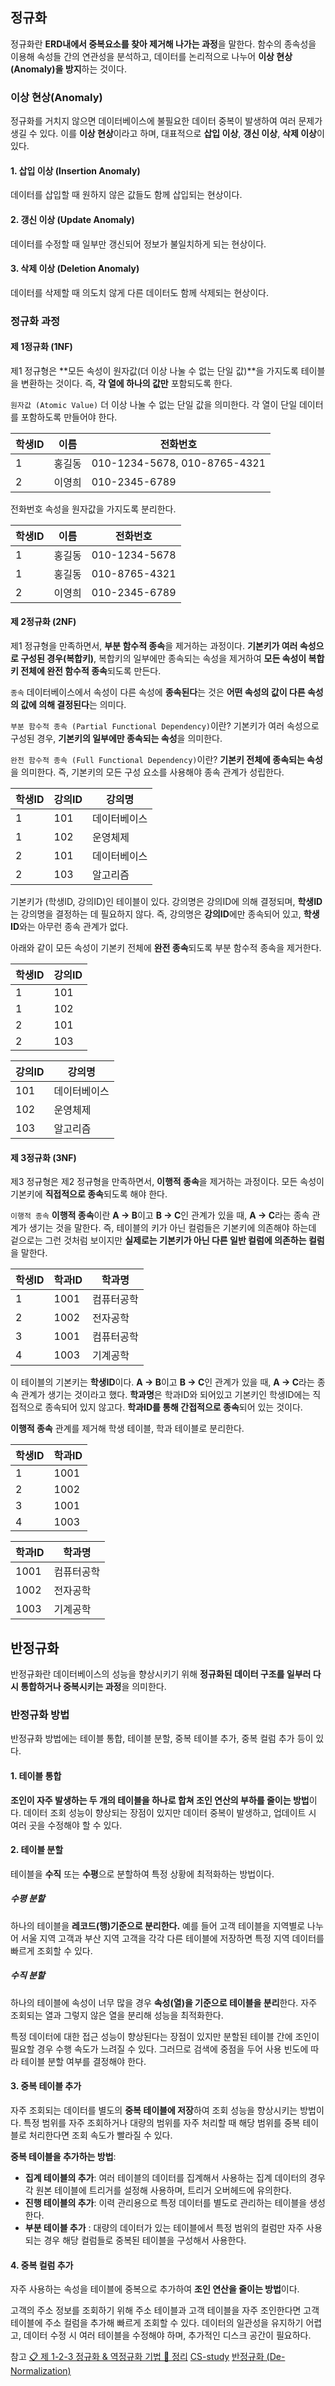 ## 정규화
정규화란 **ERD내에서 중복요소를 찾아 제거해 나가는 과정**을 말한다.
함수의 종속성을 이용해 속성들 간의 연관성을 분석하고, 데이터를 논리적으로 나누어 **이상 현상(Anomaly)을 방지**하는 것이다.

### 이상 현상(Anomaly)
정규화를 거치지 않으면 데이터베이스에 불필요한 데이터 중복이 발생하여 여러 문제가 생길 수 있다. 이를 **이상 현상**이라고 하며, 대표적으로 **삽입 이상**, **갱신 이상**, **삭제 이상**이 있다.

#### 1. 삽입 이상 (Insertion Anomaly)
데이터를 삽입할 때 원하지 않은 값들도 함께 삽입되는 현상이다.

#### 2. 갱신 이상 (Update Anomaly)
데이터를 수정할 때 일부만 갱신되어 정보가 불일치하게 되는 현상이다.

#### 3.  삭제 이상 (Deletion Anomaly)
데이터를 삭제할 때 의도치 않게 다른 데이터도 함께 삭제되는 현상이다.


### 정규화 과정

#### 제 1정규화 (1NF)
제1 정규형은 **모든 속성이 원자값(더 이상 나눌 수 없는 단일 값)**을 가지도록 테이블을 변환하는 것이다. 즉, **각 열에 하나의 값만** 포함되도록 한다.

`원자값 (Atomic Value)`
더 이상 나눌 수 없는 단일 값을 의미한다. 각 열이 단일 데이터를 포함하도록 만들어야 한다.

| 학생ID | 이름   | 전화번호              |
|--------|--------|-----------------------|
| 1      | 홍길동 | 010-1234-5678, 010-8765-4321 |
| 2      | 이영희 | 010-2345-6789        |

전화번호 속성을 원자값을 가지도록 분리한다.

| 학생ID | 이름   | 전화번호       |
|--------|--------|---------------|
| 1      | 홍길동 | 010-1234-5678 |
| 1      | 홍길동 | 010-8765-4321 |
| 2      | 이영희 | 010-2345-6789 |


#### 제 2정규화 (2NF)
제1 정규형을 만족하면서, **부분 함수적 종속**을 제거하는 과정이다. **기본키가 여러 속성으로 구성된 경우(복합키)**, 복합키의 일부에만 종속되는 속성을 제거하여 **모든 속성이 복합키 전체에 완전 함수적 종속**되도록 만든다.

`종속`
데이터베이스에서 속성이 다른 속성에 **종속된다**는 것은 **어떤 속성의 값이 다른 속성의 값에 의해 결정된다**는 의미다.

`부분 함수적 종속 (Partial Functional Dependency)`이란?
기본키가 여러 속성으로 구성된 경우, **기본키의 일부에만 종속되는 속성**을 의미한다.

`완전 함수적 종속 (Full Functional Dependency)`이란?
**기본키 전체에 종속되는 속성**을 의미한다. 즉, 기본키의 모든 구성 요소를 사용해야 종속 관계가 성립한다.


| 학생ID | 강의ID | 강의명    |
| ---- | ---- | ------ |
| 1    | 101  | 데이터베이스 |
| 1    | 102  | 운영체제   |
| 2    | 101  | 데이터베이스 |
| 2    | 103  | 알고리즘   |

기본키가 (학생ID, 강의ID)인 테이블이 있다.
강의명은 강의ID에 의해 결정되며, **학생ID**는 강의명을 결정하는 데 필요하지 않다.
즉, 강의명은 **강의ID**에만 종속되어 있고, **학생ID**와는 아무런 종속 관계가 없다.

아래와 같이 모든 속성이 기본키 전체에 **완전 종속**되도록 부분 함수적 종속을 제거한다.

| 학생ID | 강의ID |
| ---- | ---- |
| 1    | 101  |
| 1    | 102  |
| 2    | 101  |
| 2    | 103  |


| 강의ID | 강의명       |
|--------|--------------|
| 101    | 데이터베이스 |
| 102    | 운영체제     |
| 103    | 알고리즘     |


#### 제 3정규화 (3NF)
제3 정규형은 제2 정규형을 만족하면서, **이행적 종속**을 제거하는 과정이다. 모든 속성이 기본키에 **직접적으로 종속**되도록 해야 한다.

`이행적 종속`
**이행적 종속**이란 **A -> B**이고 **B -> C**인 관계가 있을 때, **A -> C**라는 종속 관계가 생기는 것을 말한다.
즉, 테이블의 키가 아닌 컬럼들은 기본키에 의존해야 하는데 겉으로는 그런 것처럼 보이지만 **실제로는 기본키가 아닌 다른 일반 컬럼에 의존하는 컬럼**을 말한다.

| 학생ID | 학과ID | 학과명       |
|--------|--------|--------------|
| 1      | 1001   | 컴퓨터공학   |
| 2      | 1002   | 전자공학     |
| 3      | 1001   | 컴퓨터공학   |
| 4      | 1003   | 기계공학     |
이 테이블의 기본키는 **학생ID**이다.
**A -> B**이고 **B -> C**인 관계가 있을 때, **A -> C**라는 종속 관계가 생기는 것이라고 했다.
**학과명**은 학과ID와 되어있고 기본키인 학생ID에는 직접적으로 종속되어 있지 않고다. **학과ID를 통해 간접적으로 종속**되어 있는 것이다.

**이행적 종속** 관계를 제거해 학생 테이블, 학과 테이블로 분리한다.

| 학생ID | 학과ID |
| ---- | ---- |
| 1    | 1001 |
| 2    | 1002 |
| 3    | 1001 |
| 4    | 1003 |

| 학과ID | 학과명       |
|--------|--------------|
| 1001   | 컴퓨터공학   |
| 1002   | 전자공학     |
| 1003   | 기계공학     |


## 반정규화
반정규화란 데이터베이스의 성능을 향상시키기 위해 **정규화된 데이터 구조를 일부러 다시 통합하거나 중복시키는 과정**을 의미한다.

### 반정규화 방법
반정규화 방법에는 테이블 통합, 테이블 분할, 중복 테이블 추가, 중복 컬럼 추가 등이 있다.

#### 1. 테이블 통합
**조인이 자주 발생하는 두 개의 테이블을 하나로 합쳐 조인 연산의 부하를 줄이는 방법**이다.
데이터 조회 성능이 향상되는 장점이 있지만 데이터 중복이 발생하고, 업데이트 시 여러 곳을 수정해야 할 수 있다.

#### 2. 테이블 분할
테이블을 **수직** 또는 **수평**으로 분할하여 특정 상황에 최적화하는 방법이다.

##### 수평 분할
하나의 테이블을 **레코드(행)기준으로 분리한다.**
예를 들어 고객 테이블을 지역별로 나누어 서울 지역 고객과 부산 지역 고객을 각각 다른 테이블에 저장하면 특정 지역 데이터를 빠르게 조회할 수 있다.

##### 수직 분할 
하나의 테이블에 속성이 너무 많을 경우 **속성(열)을 기준으로 테이블을 분리**한다.
자주 조회되는 열과 그렇지 않은 열을 분리해 성능을 최적화한다.

특정 데이터에 대한 접근 성능이 향상된다는 장점이 있지만 분할된 테이블 간에 조인이 필요할 경우 수행 속도가 느려질 수 있다.
그러므로 검색에 중점을 두어 사용 빈도에 따라 테이블 분할 여부를 결정해야 한다.

#### 3. 중복 테이블 추가
자주 조회되는 데이터를 별도의 **중복 테이블에 저장**하여 조회 성능을 향상시키는 방법이다.
특정 범위를 자주 조회하거나 대량의 범위를 자주 처리할 때 해당 범위를 중복 테이블로 처리한다면 조회 속도가 빨라질 수 있다.

**중복 테이블을 추가하는 방법**:
- **집계 테이블의 추가**: 여러 테이블의 데이터를 집계해서 사용하는 집계 데이터의 경우 각 원본 테이블에 트리거를 설정해 사용하며, 트리거 오버헤드에 유의한다.
- **진행 테이블의 추가**: 이력 관리용으로 특정 데이터를 별도로 관리하는 테이블을 생성한다.
- **부분 테이블 추가** : 대량의 데이터가 있는 테이블에서 특정 범위의 컬럼만 자주 사용 되는 경우 해당 컬럼들로 중복된 테이블을 구성해서 사용한다.

#### 4. 중복 컬럼 추가
자주 사용하는 속성을 테이블에 중복으로 추가하여 **조인 연산을 줄이는 방법**이다.

고객의 주소 정보를 조회하기 위해 주소 테이블과 고객 테이블을 자주 조인한다면 고객 테이블에 주소 컬럼을 추가해 빠르게 조회할 수 있다.
데이터의 일관성을 유지하기 어렵고, 데이터 수정 시 여러 테이블을 수정해야 하며, 추가적인 디스크 공간이 필요하다.



참고
[📋 제 1-2-3 정규화 & 역정규화 기법 💯 정리](https://inpa.tistory.com/entry/DB-%F0%9F%93%9A-%EC%A0%9C-1-2-3-%EC%A0%95%EA%B7%9C%ED%99%94-%EC%97%AD%EC%A0%95%EA%B7%9C%ED%99%94#%EC%A0%95%EA%B7%9C%ED%99%94%EB%9E%80?)
[CS-study](https://github.com/Seogeurim/CS-study/tree/main)
[반정규화 (De-Normalization)](https://zayson.tistory.com/entry/%EB%B0%98%EC%A0%95%EA%B7%9C%ED%99%94-De-Normalization)